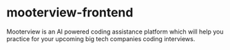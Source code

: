 # mooterview-frontend
Mooterview is an AI powered coding assistance platform which will help you practice for your upcoming big tech companies coding interviews.
